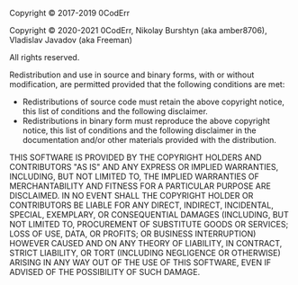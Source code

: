 Copyright © 2017-2019 0CodErr

Copyright © 2020-2021 0CodErr, Nikolay Burshtyn (aka amber8706), Vladislav Javadov (aka Freeman)

All rights reserved.

Redistribution and use in source and binary forms, with or without modification, are permitted provided that the following conditions are met:
* Redistributions of source code must retain the above copyright notice, this list of conditions and the following disclaimer.
* Redistributions in binary form must reproduce the above copyright notice, this list of conditions and the following disclaimer in the documentation   and/or other materials provided with the distribution.

THIS SOFTWARE IS PROVIDED BY THE COPYRIGHT HOLDERS AND CONTRIBUTORS "AS IS" AND ANY EXPRESS OR IMPLIED WARRANTIES, INCLUDING, BUT NOT LIMITED TO, THE IMPLIED WARRANTIES OF MERCHANTABILITY AND FITNESS FOR A PARTICULAR PURPOSE ARE DISCLAIMED. IN NO EVENT SHALL THE COPYRIGHT HOLDER OR CONTRIBUTORS BE LIABLE FOR ANY DIRECT, INDIRECT, INCIDENTAL, SPECIAL, EXEMPLARY, OR CONSEQUENTIAL DAMAGES (INCLUDING, BUT NOT LIMITED TO, PROCUREMENT OF SUBSTITUTE GOODS OR SERVICES; LOSS OF USE, DATA, OR PROFITS; OR BUSINESS INTERRUPTION) HOWEVER CAUSED AND ON ANY THEORY OF LIABILITY, IN CONTRACT, STRICT LIABILITY, OR TORT (INCLUDING NEGLIGENCE OR OTHERWISE) ARISING IN ANY WAY OUT OF THE USE
OF THIS SOFTWARE, EVEN IF ADVISED OF THE POSSIBILITY OF SUCH DAMAGE.
